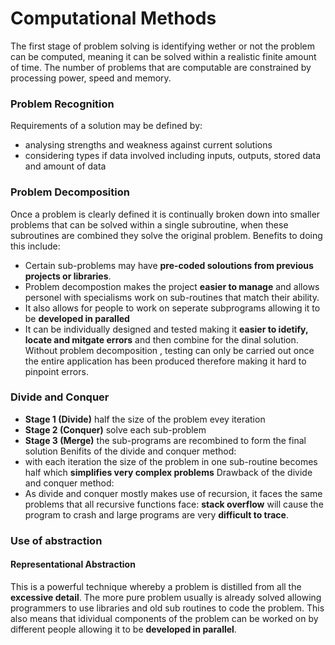# Computational Methods
The first stage of problem solving is identifying wether or not the problem can be computed, meaning it can be solved within a realistic finite amount of time. The number of problems that are computable are constrained by processing power, speed and memory.
### Problem Recognition
Requirements of a solution may be defined by:
 - analysing strengths and weakness against current solutions
 - considering types if data involved including inputs, outputs, stored data and amount of data
### Problem Decomposition
Once a problem is clearly defined it is continually broken down into smaller problems that can be solved within a single subroutine, when these subroutines are combined they solve the original problem. Benefits to doing this include:
 - Certain sub-problems may have **pre-coded soloutions from previous projects or libraries**.
 - Problem decompostion makes the project **easier to manage** and allows personel with specialisms work on sub-routines that match their ability. 
 - It also allows for people to work on seperate subprograms allowing it to be **developed in paralled**
 - It can be individually designed and tested making it **easier to idetify, locate and mitgate errors** and then combine for the dinal solution.
 Without problem decomposition , testing can only be carried out once the entire application has been produced therefore making it hard to pinpoint errors.
### Divide and Conquer
- **Stage 1 (Divide)** half the size of the problem evey iteration
- **Stage 2 (Conquer)** solve each sub-problem
- **Stage 3 (Merge)** the sub-programs are recombined to form the final solution
Benifits of the divide and conquer method:
 - with each iteration the size of the problem in one sub-routine becomes half which **simplifies very complex problems**
Drawback of the divide and conquer method:
- As divide and conquer mostly makes use of recursion, it faces the same problems that all recursive functions face: **stack overflow** will cause the program to crash and large programs are very **difficult to trace**.
### Use of abstraction
#### Representational Abstraction
This is a powerful technique whereby a problem is distilled from all the **excessive detail**. The more pure problem usually is already solved allowing programmers to use libraries and old sub routines to code the problem. This also means that idividual components of the problem can be worked on by different people allowing it to be **developed in parallel**.
